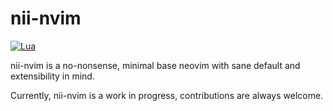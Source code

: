 # nii-nvim
[![Lua](https://img.shields.io/badge/Made%20With-Lua-2C2D72?style=for-the-badge&logo=lua&logoColor=white)]()

nii-nvim is a no-nonsense, minimal base neovim with sane default and extensibility in mind.

Currently, nii-nvim is a work in progress, contributions are always welcome.
